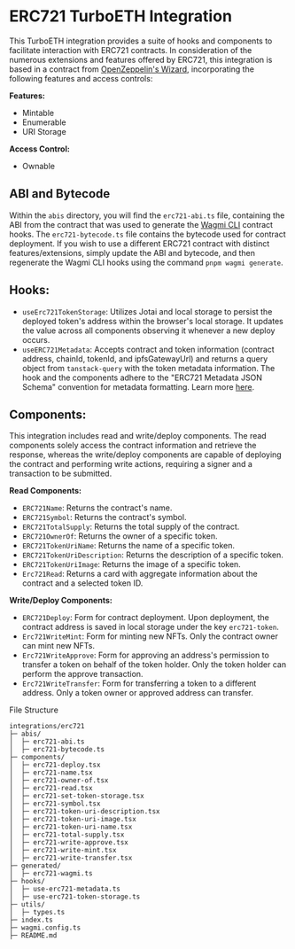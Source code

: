 # ERC721 TurboETH Integration

This TurboETH integration provides a suite of hooks and components to facilitate interaction with ERC721 contracts. In consideration of the numerous extensions and features offered by ERC721, this integration is based in a contract from [OpenZeppelin's Wizard](https://docs.openzeppelin.com/contracts/4.x/wizard), incorporating the following features and access controls:

**Features:**

- Mintable
- Enumerable
- URI Storage

**Access Control:**

- Ownable

## ABI and Bytecode

Within the `abis` directory, you will find the `erc721-abi.ts` file, containing the ABI from the contract that was used to generate the [Wagmi CLI](https://wagmi.sh/cli/getting-started) contract hooks. The `erc721-bytecode.ts` file contains the bytecode used for contract deployment. If you wish to use a different ERC721 contract with distinct features/extensions, simply update the ABI and bytecode, and then regenerate the Wagmi CLI hooks using the command `pnpm wagmi generate`.

## Hooks:

- `useErc721TokenStorage`: Utilizes Jotai and local storage to persist the deployed token's address within the browser's local storage. It updates the value across all components observing it whenever a new deploy occurs.
- `useERC721Metadata`: Accepts contract and token information (contract address, chainId, tokenId, and ipfsGatewayUrl) and returns a query object from `tanstack-query` with the token metadata information. The hook and the components adhere to the "ERC721 Metadata JSON Schema" convention for metadata formatting. Learn more [here](https://eips.ethereum.org/EIPS/eip-721).

## Components:

This integration includes read and write/deploy components. The read components solely access the contract information and retrieve the response, whereas the write/deploy components are capable of deploying the contract and performing write actions, requiring a signer and a transaction to be submitted.

**Read Components:**

- `ERC721Name`: Returns the contract's name.
- `ERC721Symbol`: Returns the contract's symbol.
- `ERC721TotalSupply`: Returns the total supply of the contract.
- `ERC721OwnerOf`: Returns the owner of a specific token.
- `ERC721TokenUriName`: Returns the name of a specific token.
- `ERC721TokenUriDescription`: Returns the description of a specific token.
- `ERC721TokenUriImage`: Returns the image of a specific token.
- `Erc721Read`: Returns a card with aggregate information about the contract and a selected token ID.

**Write/Deploy Components:**

- `ERC721Deploy`: Form for contract deployment. Upon deployment, the contract address is saved in local storage under the key `erc721-token`.
- `Erc721WriteMint`: Form for minting new NFTs. Only the contract owner can mint new NFTs.
- `Erc721WriteApprove`: Form for approving an address's permission to transfer a token on behalf of the token holder. Only the token holder can perform the approve transaction.
- `Erc721WriteTransfer`: Form for transferring a token to a different address. Only a token owner or approved address can transfer.

File Structure

```
integrations/erc721
├─ abis/
│  ├─ erc721-abi.ts
│  ├─ erc721-bytecode.ts
├─ components/
│  ├─ erc721-deploy.tsx
│  ├─ erc721-name.tsx
│  ├─ erc721-owner-of.tsx
│  ├─ erc721-read.tsx
│  ├─ erc721-set-token-storage.tsx
│  ├─ erc721-symbol.tsx
│  ├─ erc721-token-uri-description.tsx
│  ├─ erc721-token-uri-image.tsx
│  ├─ erc721-token-uri-name.tsx
│  ├─ erc721-total-supply.tsx
│  ├─ erc721-write-approve.tsx
│  ├─ erc721-write-mint.tsx
│  ├─ erc721-write-transfer.tsx
├─ generated/
│  ├─ erc721-wagmi.ts
├─ hooks/
│  ├─ use-erc721-metadata.ts
│  ├─ use-erc721-token-storage.ts
├─ utils/
│  ├─ types.ts
├─ index.ts
├─ wagmi.config.ts
├─ README.md
```

